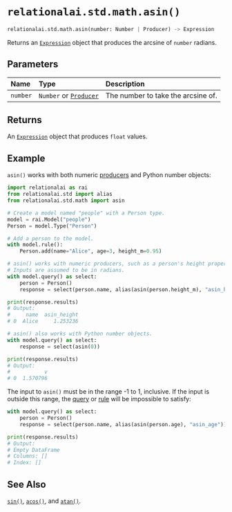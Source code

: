 # `relationalai.std.math.asin()`

```python
relationalai.std.math.asin(number: Number | Producer) -> Expression
```

Returns an [`Expression`](../../Expression.md) object that produces the arcsine of `number` radians.

## Parameters

| Name | Type | Description |
| :--- | :--- | :--------- |
| `number` | `Number` or [`Producer`](../../Producer/README.md) | The number to take the arcsine of. |

## Returns

An [`Expression`](../../Expression.md) object that produces `float` values.

## Example

`asin()` works with both numeric [producers](../../Producer/README.md) and Python number objects:

```python
import relationalai as rai
from relationalai.std import alias
from relationalai.std.math import asin

# Create a model named "people" with a Person type.
model = rai.Model("people")
Person = model.Type("Person")

# Add a person to the model.
with model.rule():
    Person.add(name="Alice", age=3, height_m=0.95)

# asin() works with numeric producers, such as a person's height property.
# Inputs are assumed to be in radians.
with model.query() as select:
    person = Person()
    response = select(person.name, alias(asin(person.height_m), "asin_height"))

print(response.results)
# Output:
#     name  asin_height
# 0  Alice     1.253236

# asin() also works with Python number objects.
with model.query() as select:
    response = select(asin(0))

print(response.results)
# Output:
#           v
# 0  1.570796
```

The input to `asin()` must be in the range -1 to 1, inclusive.
If the input is outside this range,
the [query](../../Model/query.md) or [rule](../../Model/rule.md) will be impossible to satisfy:

```python
with model.query() as select:
    person = Person()
    response = select(person.name, alias(asin(person.age), "asin_age"))

print(response.results)
# Output:
# Empty DataFrame
# Columns: []
# Index: []
```

## See Also

[`sin()`](./sin.md), [`acos()`](./acos.md), and [`atan()`](./atan.md).
